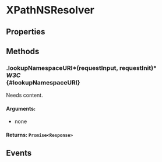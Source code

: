 # XPathNSResolver

## Properties

## Methods

### .lookupNamespaceURI*(requestInput, requestInit)* <div class="specs"><i>W3C</i></div> {#lookupNamespaceURI}

Needs content.

#### **Arguments**:


 - none

#### **Returns**: `Promise<Response>`

## Events
